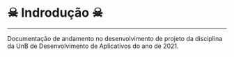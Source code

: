 # ☠ Indrodução ☠

---

Documentação de andamento no desenvolvimento de projeto da disciplina da UnB de Desenvolvimento de Aplicativos do ano de 2021.